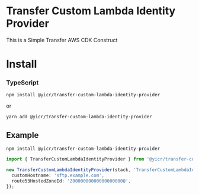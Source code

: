 # Transfer Custom Lambda Identity Provider

This is a Simple Transfer AWS CDK Construct

# Install

### TypeScript

```shell
npm install @yicr/transfer-custom-lambda-identity-provider
```
or
```shell
yarn add @yicr/transfer-custom-lambda-identity-provider
```

## Example

```shell
npm install @yicr/transfer-custom-lambda-identity-provider
```

```typescript
import { TransferCustomLambdaIdentityProvider } from '@yicr/transfer-custom-lambda-identity-provider';

new TransferCustomLambdaIdentityProvider(stack, 'TransferCustomLambdaIdentityProvider', {
  customHostname: 'sftp.example.com',
  route53HostedZoneId: 'Z0000000000000000000Q',
});

```
